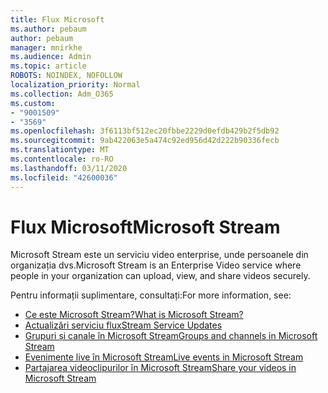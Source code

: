 ```yaml
---
title: Flux Microsoft
ms.author: pebaum
author: pebaum
manager: mnirkhe
ms.audience: Admin
ms.topic: article
ROBOTS: NOINDEX, NOFOLLOW
localization_priority: Normal
ms.collection: Adm_O365
ms.custom:
- "9001509"
- "3569"
ms.openlocfilehash: 3f6113bf512ec20fbbe2229d0efdb429b2f5db92
ms.sourcegitcommit: 9ab422063e5a474c92ed956d42d222b90336fecb
ms.translationtype: MT
ms.contentlocale: ro-RO
ms.lasthandoff: 03/11/2020
ms.locfileid: "42600036"
---
```

# <a name="microsoft-stream"></a><span data-ttu-id="4167a-102">Flux Microsoft</span><span class="sxs-lookup"><span data-stu-id="4167a-102">Microsoft Stream</span></span>

<span data-ttu-id="4167a-103">Microsoft Stream este un serviciu video enterprise, unde persoanele din organizația dvs.</span><span class="sxs-lookup"><span data-stu-id="4167a-103">Microsoft Stream is an Enterprise Video service where people in your organization can upload, view, and share videos securely.</span></span> 

<span data-ttu-id="4167a-104">Pentru informații suplimentare, consultați:</span><span class="sxs-lookup"><span data-stu-id="4167a-104">For more information, see:</span></span>

- [<span data-ttu-id="4167a-105">Ce este Microsoft Stream?</span><span class="sxs-lookup"><span data-stu-id="4167a-105">What is Microsoft Stream?</span></span>](https://docs.microsoft.com/stream/overview)
- [<span data-ttu-id="4167a-106">Actualizări serviciu flux</span><span class="sxs-lookup"><span data-stu-id="4167a-106">Stream Service Updates</span></span>](https://techcommunity.microsoft.com/t5/microsoft-stream-service-updates/bd-p/StreamAnnouncements)
- [<span data-ttu-id="4167a-107">Grupuri și canale în Microsoft Stream</span><span class="sxs-lookup"><span data-stu-id="4167a-107">Groups and channels in Microsoft Stream</span></span>](https://docs.microsoft.com/stream/groups-channels-organization)
- [<span data-ttu-id="4167a-108">Evenimente live în Microsoft Stream</span><span class="sxs-lookup"><span data-stu-id="4167a-108">Live events in Microsoft Stream</span></span>](https://docs.microsoft.com/stream/live-event-overview)
- [<span data-ttu-id="4167a-109">Partajarea videoclipurilor în Microsoft Stream</span><span class="sxs-lookup"><span data-stu-id="4167a-109">Share your videos in Microsoft Stream</span></span>](https://docs.microsoft.com/stream/portal-share-video)